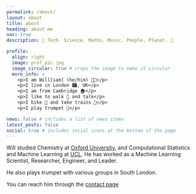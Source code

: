 ```yaml
---
permalink: /about/
layout: about
title: about
heading: about me
nav: true
description: 💚 Tech. Science. Maths. Music. People. Planet. 💚

profile:
  align: right
  image: prof_pic.jpg
  image_circular: true # crops the image to make it circular
  more_info: >
    <p>I am Will[iam] (he/him) 🏳️‍🌈</p>
    <p>I live in London 🏙️, UK</p>
    <p>I am from Cambridge 🏠</p>
    <p>I like to walk 🚶 and talk</p>
    <p>I bike 🚴 and take trains 🚆</p>
    <p>I play trumpet 🎺</p>

news: false # includes a list of news items
latest_posts: false
social: true # includes social icons at the bottom of the page
---
```


Will studied Chemistry at [Oxford University](https://www.chem.ox.ac.uk), and Computational Statistics and Machine Learning at [UCL](http://www.csml.ucl.ac.uk). He has worked as a Machine Learning Scientist, Researcher, Engineer, and Leader.

He also plays trumpet with various groups in South London.

You can reach him through the [contact page](/contact)
